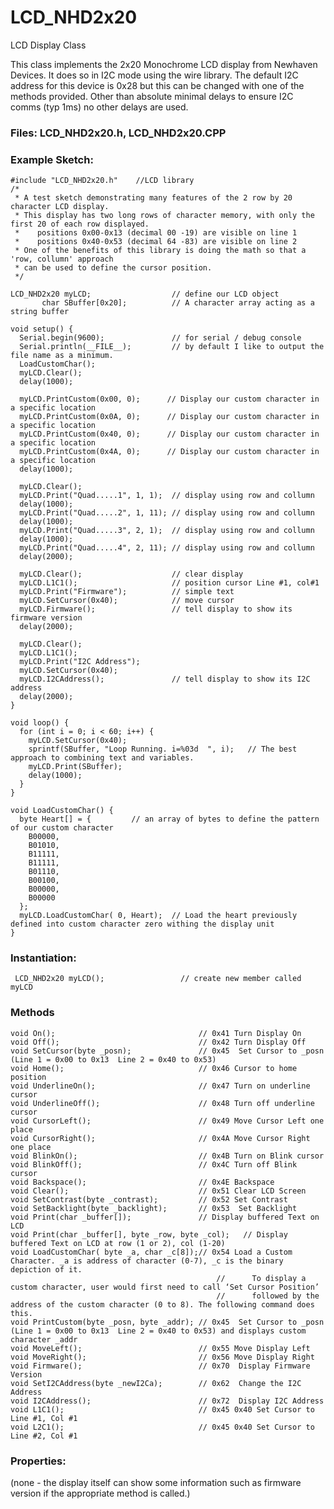 # LCD_NHD2x20
 LCD Display Class

This class implements the 2x20 Monochrome LCD display from Newhaven Devices. It does so in I2C mode using the wire library. The default I2C address for this device is 0x28 but this can be changed with one of the methods provided. Other than absolute minimal delays to ensure I2C comms (typ 1ms) no other delays are used.

### Files: LCD_NHD2x20.h, LCD_NHD2x20.CPP

### Example Sketch:

    #include "LCD_NHD2x20.h"    //LCD library
    /*
     * A test sketch demonstrating many features of the 2 row by 20 character LCD display.
     * This display has two long rows of character memory, with only the first 20 of each row displayed.
     *    positions 0x00-0x13 (decimal 00 -19) are visible on line 1
     *    positions 0x40-0x53 (decimal 64 -83) are visible on line 2
     * One of the benefits of this library is doing the math so that a 'row, collumn' approach
     * can be used to define the cursor position.
     */
     
    LCD_NHD2x20 myLCD;                  // define our LCD object
           char SBuffer[0x20];          // A character array acting as a string buffer

    void setup() {
      Serial.begin(9600);               // for serial / debug console
      Serial.println(__FILE__);         // by default I like to output the file name as a minimum.
      LoadCustomChar();
      myLCD.Clear();
      delay(1000);
      
      myLCD.PrintCustom(0x00, 0);      // Display our custom character in a specific location
      myLCD.PrintCustom(0x0A, 0);      // Display our custom character in a specific location
      myLCD.PrintCustom(0x40, 0);      // Display our custom character in a specific location
      myLCD.PrintCustom(0x4A, 0);      // Display our custom character in a specific location
      delay(1000);
      
      myLCD.Clear();
      myLCD.Print("Quad.....1", 1, 1);  // display using row and collumn
      delay(1000);
      myLCD.Print("Quad.....2", 1, 11); // display using row and collumn
      delay(1000);
      myLCD.Print("Quad.....3", 2, 1);  // display using row and collumn
      delay(1000);
      myLCD.Print("Quad.....4", 2, 11); // display using row and collumn
      delay(2000);

      myLCD.Clear();                    // clear display
      myLCD.L1C1();                     // position cursor Line #1, col#1
      myLCD.Print("Firmware");          // simple text
      myLCD.SetCursor(0x40);            // move cursor
      myLCD.Firmware();                 // tell display to show its firmware version
      delay(2000);

      myLCD.Clear();
      myLCD.L1C1();
      myLCD.Print("I2C Address");
      myLCD.SetCursor(0x40);
      myLCD.I2CAddress();               // tell display to show its I2C address
      delay(2000);
    }

    void loop() {
      for (int i = 0; i < 60; i++) {
        myLCD.SetCursor(0x40);
        sprintf(SBuffer, "Loop Running. i=%03d  ", i);   // The best approach to combining text and variables.
        myLCD.Print(SBuffer);
        delay(1000);
      }
    }

    void LoadCustomChar() {
      byte Heart[] = {         // an array of bytes to define the pattern of our custom character
        B00000,
        B01010,
        B11111,
        B11111,
        B01110,
        B00100,
        B00000,
        B00000
      };
      myLCD.LoadCustomChar( 0, Heart);  // Load the heart previously defined into custom character zero withing the display unit
    }

### Instantiation:
     LCD_NHD2x20 myLCD();	              // create new member called myLCD

### Methods
    void On();                                // 0x41 Turn Display On
    void Off();                               // 0x42 Turn Display Off
    void SetCursor(byte _posn);               // 0x45  Set Cursor to _posn  (Line 1 = 0x00 to 0x13  Line 2 = 0x40 to 0x53)
    void Home();                              // 0x46 Cursor to home position
    void UnderlineOn();                       // 0x47 Turn on underline cursor
    void UnderlineOff();                      // 0x48 Turn off underline cursor
    void CursorLeft();                        // 0x49 Move Cursor Left one place
    void CursorRight();                       // 0x4A Move Cursor Right one place
    void BlinkOn();                           // 0x4B Turn on Blink cursor
    void BlinkOff();                          // 0x4C Turn off Blink cursor
    void Backspace();                         // 0x4E Backspace
    void Clear();                             // 0x51 Clear LCD Screen
    void SetContrast(byte _contrast);         // 0x52 Set Contrast
    void SetBacklight(byte _backlight);       // 0x53  Set Backlight
    void Print(char _buffer[]);               // Display buffered Text on LCD
	void Print(char _buffer[], byte _row, byte _col);   // Display buffered Text on LCD at row (1 or 2), col (1-20)
    void LoadCustomChar( byte _a, char _c[8]);// 0x54 Load a Custom Character. _a is address of character (0-7), _c is the binary depiction of it.
                                                  //      To display a custom character, user would first need to call ‘Set Cursor Position’
                                                  //      followed by the address of the custom character (0 to 8). The following command does this.
    void PrintCustom(byte _posn, byte _addr); // 0x45  Set Cursor to _posn  (Line 1 = 0x00 to 0x13  Line 2 = 0x40 to 0x53) and displays custom character _addr
    void MoveLeft();                          // 0x55 Move Display Left
    void MoveRight();                         // 0x56 Move Display Right
    void Firmware();                          // 0x70  Display Firmware Version
    void SetI2CAddress(byte _newI2Ca);        // 0x62  Change the I2C Address
    void I2CAddress();                        // 0x72  Display I2C Address
    void L1C1();                              // 0x45 0x40 Set Cursor to Line #1, Col #1
    void L2C1();                              // 0x45 0x40 Set Cursor to Line #2, Col #1

### Properties:
(none - the display itself can show some information such as firmware version if the appropriate method is called.)
